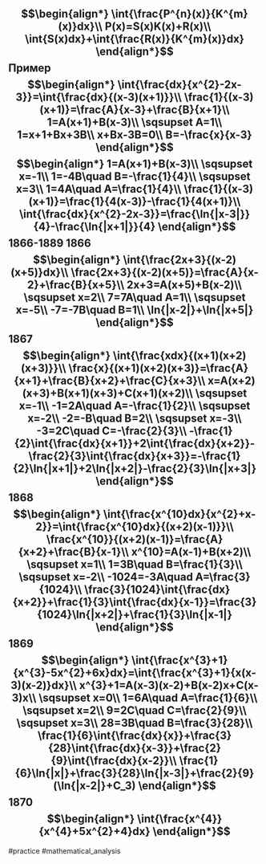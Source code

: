 $$\begin{align*}
\int{\frac{P^{n}(x)}{K^{m}(x)}dx}\\
P(x)=S(x)K(x)+R(x)\\
\int{S(x)dx}+\int{\frac{R(x)}{K^{m}(x)}dx}
\end{align*}$$
Пример
$$\begin{align*}
\int{\frac{dx}{x^{2}-2x-3}}=\int{\frac{dx}{(x-3)(x+1)}}\\
\frac{1}{(x-3)(x+1)}=\frac{A}{x-3}+\frac{B}{x+1}\\
1=A(x+1)+B(x-3)\\
\sqsupset A=1\\
1=x+1+Bx+3B\\
x+Bx-3B=0\\
B=-\frac{x}{x-3}
\end{align*}$$
$$\begin{align*}
1=A(x+1)+B(x-3)\\
\sqsupset x=-1\\
1=-4B\quad B=-\frac{1}{4}\\
\sqsupset x=3\\
1=4A\quad A=\frac{1}{4}\\
\frac{1}{(x-3)(x+1)}=\frac{1}{4(x-3)}-\frac{1}{4(x+1)}\\
\int{\frac{dx}{x^{2}-2x-3}}=\frac{\ln{|x-3|}}{4}-\frac{\ln{|x+1|}}{4}
\end{align*}$$
1866-1889
1866
$$\begin{align*}
\int{\frac{2x+3}{(x-2)(x+5)}dx}\\
\frac{2x+3}{(x-2)(x+5)}=\frac{A}{x-2}+\frac{B}{x+5}\\
2x+3=A(x+5)+B(x-2)\\
\sqsupset x=2\\
7=7A\quad A=1\\
\sqsupset x=-5\\
-7=-7B\quad B=1\\
\ln{|x-2|}+\ln{|x+5|}
\end{align*}$$
1867
$$\begin{align*}
\int{\frac{xdx}{(x+1)(x+2)(x+3)}}\\
\frac{x}{(x+1)(x+2)(x+3)}=\frac{A}{x+1}+\frac{B}{x+2}+\frac{C}{x+3}\\
x=A(x+2)(x+3)+B(x+1)(x+3)+C(x+1)(x+2)\\
\sqsupset x=-1\\
-1=2A\quad A=-\frac{1}{2}\\
\sqsupset x=-2\\
-2=-B\quad B=2\\
\sqsupset x=-3\\
-3=2C\quad C=-\frac{2}{3}\\
-\frac{1}{2}\int{\frac{dx}{x+1}}+2\int{\frac{dx}{x+2}}-\frac{2}{3}\int{\frac{dx}{x+3}}=-\frac{1}{2}\ln{|x+1|}+2\ln{|x+2|}-\frac{2}{3}\ln{|x+3|}
\end{align*}$$
1868
$$\begin{align*}
\int{\frac{x^{10}dx}{x^{2}+x-2}}=\int{\frac{x^{10}dx}{(x+2)(x-1)}}\\
\frac{x^{10}}{(x+2)(x-1)}=\frac{A}{x+2}+\frac{B}{x-1}\\
x^{10}=A(x-1)+B(x+2)\\
\sqsupset x=1\\
1=3B\quad B=\frac{1}{3}\\
\sqsupset x=-2\\
-1024=-3A\quad A=\frac{3}{1024}\\
\frac{3}{1024}\int{\frac{dx}{x+2}}+\frac{1}{3}\int{\frac{dx}{x-1}}=\frac{3}{1024}\ln{|x+2|}+\frac{1}{3}\ln{|x-1|}
\end{align*}$$
1869
$$\begin{align*}
\int{\frac{x^{3}+1}{x^{3}-5x^{2}+6x}dx}=\int{\frac{x^{3}+1}{x(x-3)(x-2)}dx}\\
x^{3}+1=A(x-3)(x-2)+B(x-2)x+C(x-3)x\\
\sqsupset x=0\\
1=6A\quad A=\frac{1}{6}\\
\sqsupset x=2\\
9=2C\quad C=\frac{2}{9}\\
\sqsupset x=3\\
28=3B\quad B=\frac{3}{28}\\
\frac{1}{6}\int{\frac{dx}{x}}+\frac{3}{28}\int{\frac{dx}{x-3}}+\frac{2}{9}\int{\frac{dx}{x-2}}\\
\frac{1}{6}\ln{|x|}+\frac{3}{28}\ln{|x-3|}+\frac{2}{9}(\ln{|x-2|}+C_3)
\end{align*}$$
1870
$$\begin{align*}
\int{\frac{x^{4}}{x^{4}+5x^{2}+4}dx}
\end{align*}$$
---
#practice #mathematical_analysis 